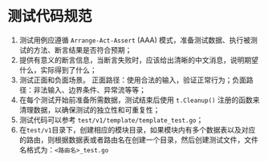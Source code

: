 # 测试代码规范
1. 测试用例应遵循 `Arrange-Act-Assert` (AAA) 模式，准备测试数据、执行被测试的方法、断言结果是否符合预期；
2. 提供有意义的断言信息，当断言失败时，应该给出清晰的中文消息，说明期望什么，实际得到了什么；
4. 测试正面和负面场景。 正面路径：使用合法的输入，验证正常行为；负面路径：非法输入、边界条件、异常流等等；
5. 在每个测试开始前准备所需数据，测试结束后使用 `t.Cleanup()` 注册的函数来清理数据，以确保测试的独立性和可重复性；
6. 测试代码可以参考 `test/v1/template/template_test.go`；
7. 在`test/v1`目录下，创建相应的模块目录，如果模块内有多个数据表以及对应的路由，则根据数据表或者路由名在创建一个目录，然后创建测试文件，文件名格式为：`<路由名>_test.go`